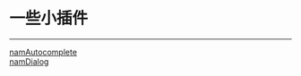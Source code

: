 # 一些小插件
------------
<a href="https://github.com/Lennam/namAutocomplete" target="_blank">namAutocomplete</a>
<br>
<a href="https://github.com/Lennam/namDialog" target="_blank">namDialog</a>
